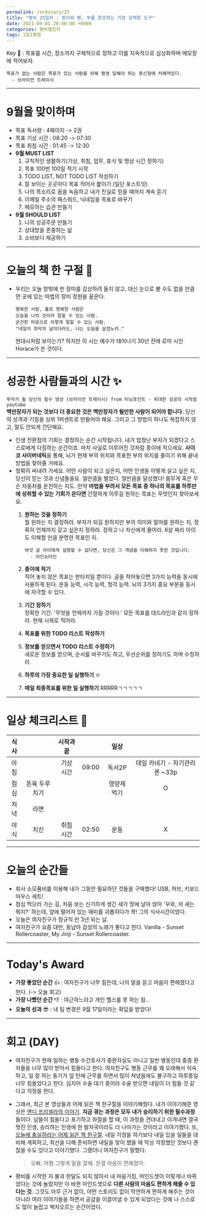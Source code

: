 ```yaml
---
permalink: /ordinary/25
title: "평비 25일차 : 종이와 펜, 부를 창조하는 가장 강력한 도구"
date: 2021-09-01 20:00:00 +0900
categories: 평비챌린지
tags: 1일1평범
---  
```

Key 🔑 : 목표를 시간, 장소까지 구체적으로 정하고 이를 지속적으로 심상화하며 메모장에 적어보자.
```
목표가 없는 사람은 목표가 있는 사람을 위해 평생 일해야 하는 종신형에 처해져있다.
  - 브라이언 트레이시
```

---
# 9월을 맞이하며
- 목표 독서량 : 4페이지 -> 2권
- 목표 기상 시간 : 08:20 -> 07:30
- 목표 취침 시간 : 01:45 -> 12:30
- **9월 MUST LIST**
  1. 규칙적인 생활하기(기상, 취침, 업무, 휴식 및 명상 시간 정하기)  
  2. 목표 100번 100일 적기 시작  
  3. TODO LIST, NOT TODO LIST 작성하기  
  4. 잘 보이는 곳곳마다 목표 적어서 붙이기 (일단 포스트잇)  
  5. 나의 목소리로 꿈을 녹음하고 내가 진실로 믿을 때까지 계속 듣기  
  6. 이메일 주소의 패스워드, 닉네임을 목표로 바꾸기  
  7. 메모하는 습관 만들기  
- **9월 SHOULD LIST**
  1. 나의 성공주문 만들기  
  2. 상대방을 존중하는 삶  
  3. 소비보다 제공하기  

---
# 오늘의 책 한 구절 📕
- 우리는 오늘 창밖에 핀 장미를 감상하려 들지 않고, 대신 눈으로 볼 수도 없을 만큼 먼 곳에 있는 마법의 장미 정원을 꿈꾼다.  

  ```
  행복한 사람, 홀로 행복한 사람은
  오늘을 나의 것이라 말할 수 있는 사람.
  굳건한 마음으로 이렇게 말할 수 있는 사람.
  "내일이 최악의 날이더라도, 나는 오늘을 살겠노라."
  ```

  현대시처럼 보이는가? 하지만 이 시는 예수가 태어나기 30년 전에 로마 시인 Horace가 쓴 것이다.  

---
# 성공한 사람들과의 시간 ✨
`부자가 될 당신의 필수 영상 (브라이언 트레이시) from 터닝포인트 - 위대한 성공의 시작점 youtube`  
**백만장자가 되는 것보다 더 중요한 것은 백만장자가 될만한 사람이 되어야 합니다.** 당신의 성격과 기질을 상위 1퍼센트로 만들어야 해요. 그리고 그 방법이 하나도 복잡하지 않고, 말도 안되게 간단해요.  
- 인생 전환점의 기회는 결정하는 순간 시작됩니다. 내가 엄청난 부자가 되겠다고 스스로에게 다짐하는 순간이죠. 마치 사실로 이루어진 것처럼 종이에 적으세요. **사이코 사이버네틱**을 통해, 뇌가 현재 부의 위치와 목표한 부의 위치를 줄이기 위해 끝내 방법을 찾아줄 거에요.  
- 정확히 써내려 가세요. 어떤 사람이 되고 싶은지, 어떤 인생을 어떻게 살고 싶은 지, 당신이 믿는 것과 신념들을요. 얼만큼을 벌었다. 얼만큼을 달성했다! 몸무게 혹은 무슨 자동차를 운전하는 지도. 만약 **마법을 부려서 모든 목표 중 하나의 목표를 하루만에 성취할 수 있는 기회가 온다면** 간절하게 이루길 원하는 목표는 무엇인지 찾아보세요.  
  1. **원하는 것을 정하기**  
    뭘 원하는 지 결정하라. 부자가 되길 원하지만 부의 의미와 얼마를 원하는 지, 정확히 언제까지 갖고 싶은지 정하라. 정하고 나 자신에게 물어라. 6살 짜리 아이도 이해할 만큼 분명한 목표인 지.  

      ```
      여섯 살 아이에게 설명할 수 없다면, 당신은 그 개념을 이해하지 못한 것입니다.
        - 아인슈타인
      ```  

  2. **종이에 적기**  
    적어 놓지 않은 목표는 판타지일 뿐이다. 글을 적어놓으면 3가지 능력을 동시에 사용하게 된다. 운동 능력, 시각 능력, 청각 능력. 뇌의 3가지 중요 부분을 동시에 자극할 수 있다.
  3. **기간 정하기**  
    정확한 기간. '무엇을 언제까지 가질 것이다.' 모든 목표를 데드라인과 같이 정하라. 현재 시제로 적어라.
  4. **목표를 위한 TODO 리스트 작성하기**  
  5. **정보를 얻으면서 TODO 리스트 수정하기**  
    새로운 정보를 얻으며, 순서를 바꾸기도 하고, 우선순위를 정하기도 하며 수정하라.
  6. **하루의 가장 중요한 일 실행하기**  ㅇ
  7. **매일 최종목표를 위한 일 실행하기**  RRRRRㄱㄱㄱㄱㄱ
 

---
# 일상 체크리스트 📃

| 식사 |  | 시작과 끝 |  | 일상 |  |
|:----:|:----:|:----:|:----:|:----:|:----:|
| 아침 |  | 기상 시간 | 09:00 | 독서2P | 데일 카네기 - 자기관리론 ~33p |
| 점심 | 돈육 두루치기 |  |  | 영양제 먹기 | O |
| 저녁 | 라면 |  |  |  |  |
| 야식 | 치킨 | 취침 시간 | 02:50 | 운동 | X |

---
# 오늘의 순간들
- 회사 소모품비를 이용해 내가 그동안 필요하던 것들을 구매했다! USB, 허브, 키보드마우스 세트!
- 점심 먹으러 가는 길, 처음 보는 신기하게 생긴 새가 땅에 날아 앉아 '우와, 저 새는 뭐지?' 하는데, 앞에 떨어져 있는 매미를 괴롭히다가 콱! 그의 식사시간이었다.
- 오늘은 여자친구가 정규직 만 3년 되는 날.
- 여자친구가 요즘 대만, 동남아 감성의 노래가 좋다고 한다.
  Vanilla - Sunset Rollercoaster, My Jinji - Sunset Rollercoaster.

---
# Today's Award
- **가장 좋았던 순간** 👍 : 여자친구가 너무 힘든데, 나의 말을 듣고 마음이 편해졌다고 한다. (-> 오늘 회고)
- **가장 나빴던 순간** 👎 : 야근하느라고 개인 헬스를 못 하는 점..
- **오늘의 성과** 😎 : 내 팀 변경은 9월 17일이라는 확답을 받았다!

---
# 회고 (DAY)
- 여자친구가 현재 일하는 병동 수간호사가 중환자실도 아니고 일반 병동인데 중증 환자들을 너무 많이 받아서 힘들다고 한다. 여자친구도 병동 근무를 꽤 오래해서 익숙하고, 일 잘 하는 동기가 앞 턴에 근무를 하면서 많이 쳐냈음에도 불구하고 하루종일 너무 힘들었다고 한다. 심지어 수술 대기 중이라 수술 받으면 내일이 더 힘들 것 같다고 걱정을 한다.  
- 그래서, 최근 본 영상들과 어제 읽은 책 한구절을 이야기해줬다. 내가 이야기해준 영상은 [앤디 프리셀라의 이야기](https://rlaghdcjf12.github.io/ordinary/22). **지금 겪는 과정은 모두 내가 승리하기 위한 필수과정**들이다. 남들이 힘들다고 포기하고 좌절을 할 때, 이 과정을 견뎌내고 이겨내면 결국 멋진 인생, 승리하는 인생에 한 발자국이라도 더 나아가는 것이라고 이야기했다. 또, [오늘에 충실하라는 어제 읽은 책 한구절](https://rlaghdcjf12.github.io/ordinary/24). 내일 걱정을 하기보다 내일 있을 일들을 대비해 계획하고, 최선을 다해 준비하면 내일을 맞이 했을 때 막상 걱정했던 것보다 괜찮을 수도 있다고 이야기했다. 그랬더니 여자친구가 말했다.

  > 오빠, 어쩜 그렇게 말을 잘해. 한결 마음이 편해졌어.

- 평비를 시작한 지 불과 한달도 되지 않아서 내 마음가짐, 마인드셋이 이렇게나 바뀌었다는 것에 놀랐지만 이 바뀐 마인드셋으로 **다른 사람의 마음도 편하게 해줄 수 있다는 것**. 그것도 아무 근거 없이, 어떤 스토리도 없이 막연하게 편하게 해주는 것이 아니라 여러 이야기들을 하면서 공감을 이끌어낼 수 있게 되었다는 것에 나 스스로도 많이 놀랍고 벅차오르는 순간이었다.
